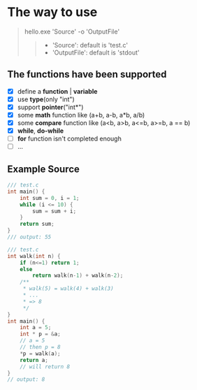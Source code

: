 # The way to use
> hello.exe 'Source' -o 'OutputFile'
> > - 'Source': default is 'test.c' <br>
> > - 'OutputFile': default is 'stdout'
## The functions have been supported
- [x] define a **function** | **variable**
- [x] use **type**(only "int")
- [x] support **pointer**("int*")
- [x] some **math** function like (a+b, a-b, a*b, a/b)
- [x] some **compare** function like (a<b, a>b, a<=b, a>=b, a == b)
- [x] **while**, **do-while**
- [ ] **for** function isn't completed enough
- [ ] ...
## Example Source
``` C
/// test.c
int main() {
    int sum = 0, i = 1;
    while (i <= 10) {
        sum = sum + i;
    }
    return sum;
}
/// output: 55
```
``` C
/// test.c
int walk(int n) {
    if (n<=1) return 1;
    else
        return walk(n-1) + walk(n-2);
    /**
     * walk(5) = walk(4) + walk(3)
     * ...
     * => 8
     */
}
int main() {
    int a = 5;
    int * p = &a;
    // a = 5
    // then p = 8
    *p = walk(a);
    return a;
    // will return 8
}
// output: 8
```
